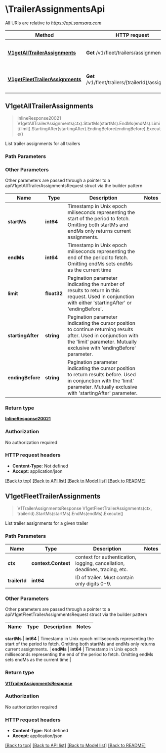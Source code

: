 # \TrailerAssignmentsApi

All URIs are relative to *https://api.samsara.com*

Method | HTTP request | Description
------------- | ------------- | -------------
[**V1getAllTrailerAssignments**](TrailerAssignmentsApi.md#V1getAllTrailerAssignments) | **Get** /v1/fleet/trailers/assignments | List trailer assignments for all trailers
[**V1getFleetTrailerAssignments**](TrailerAssignmentsApi.md#V1getFleetTrailerAssignments) | **Get** /v1/fleet/trailers/{trailerId}/assignments | List trailer assignments for a given trailer



## V1getAllTrailerAssignments

> InlineResponse20021 V1getAllTrailerAssignments(ctx).StartMs(startMs).EndMs(endMs).Limit(limit).StartingAfter(startingAfter).EndingBefore(endingBefore).Execute()

List trailer assignments for all trailers



### Path Parameters



### Other Parameters

Other parameters are passed through a pointer to a apiV1getAllTrailerAssignmentsRequest struct via the builder pattern


Name | Type | Description  | Notes
------------- | ------------- | ------------- | -------------
 **startMs** | **int64** | Timestamp in Unix epoch miliseconds representing the start of the period to fetch. Omitting both startMs and endMs only returns current assignments. | 
 **endMs** | **int64** | Timestamp in Unix epoch miliseconds representing the end of the period to fetch. Omitting endMs sets endMs as the current time | 
 **limit** | **float32** | Pagination parameter indicating the number of results to return in this request. Used in conjunction with either &#39;startingAfter&#39; or &#39;endingBefore&#39;. | 
 **startingAfter** | **string** | Pagination parameter indicating the cursor position to continue returning results after. Used in conjunction with the &#39;limit&#39; parameter. Mutually exclusive with &#39;endingBefore&#39; parameter. | 
 **endingBefore** | **string** | Pagination parameter indicating the cursor position to return results before. Used in conjunction with the &#39;limit&#39; parameter. Mutually exclusive with &#39;startingAfter&#39; parameter. | 

### Return type

[**InlineResponse20021**](inline_response_200_21.md)

### Authorization

No authorization required

### HTTP request headers

- **Content-Type**: Not defined
- **Accept**: application/json

[[Back to top]](#) [[Back to API list]](../README.md#documentation-for-api-endpoints)
[[Back to Model list]](../README.md#documentation-for-models)
[[Back to README]](../README.md)


## V1getFleetTrailerAssignments

> V1TrailerAssignmentsResponse V1getFleetTrailerAssignments(ctx, trailerId).StartMs(startMs).EndMs(endMs).Execute()

List trailer assignments for a given trailer



### Path Parameters


Name | Type | Description  | Notes
------------- | ------------- | ------------- | -------------
**ctx** | **context.Context** | context for authentication, logging, cancellation, deadlines, tracing, etc.
**trailerId** | **int64** | ID of trailer. Must contain only digits 0-9. | 

### Other Parameters

Other parameters are passed through a pointer to a apiV1getFleetTrailerAssignmentsRequest struct via the builder pattern


Name | Type | Description  | Notes
------------- | ------------- | ------------- | -------------

 **startMs** | **int64** | Timestamp in Unix epoch milliseconds representing the start of the period to fetch. Omitting both startMs and endMs only returns current assignments. | 
 **endMs** | **int64** | Timestamp in Unix epoch milliseconds representing the end of the period to fetch. Omitting endMs sets endMs as the current time | 

### Return type

[**V1TrailerAssignmentsResponse**](V1TrailerAssignmentsResponse.md)

### Authorization

No authorization required

### HTTP request headers

- **Content-Type**: Not defined
- **Accept**: application/json

[[Back to top]](#) [[Back to API list]](../README.md#documentation-for-api-endpoints)
[[Back to Model list]](../README.md#documentation-for-models)
[[Back to README]](../README.md)

